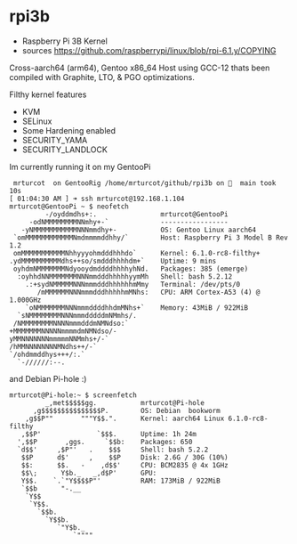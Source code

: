 # rpi3b
 - Raspberry Pi 3B Kernel
 - sources https://github.com/raspberrypi/linux/blob/rpi-6.1.y/COPYING

Cross-aarch64 (arm64), Gentoo x86_64 Host using GCC-12 thats been compiled with Graphite, LTO, & PGO optimizations.

Filthy kernel features
 - KVM
 - SELinux
 - Some Hardening enabled
 - SECURITY_YAMA
 - SECURITY_LANDLOCK

Im currently running it on my GentooPi

```
 mrturcot  on GentooRig /home/mrturcot/github/rpi3b on   main took 10s
[ 01:04:30 AM ] ➜ ssh mrturcot@192.168.1.104
mrturcot@GentooPi ~ $ neofetch 
         -/oyddmdhs+:.                mrturcot@GentooPi 
     -odNMMMMMMMMNNmhy+-`             ----------------- 
   -yNMMMMMMMMMMMNNNmmdhy+-           OS: Gentoo Linux aarch64 
 `omMMMMMMMMMMMMNmdmmmmddhhy/`        Host: Raspberry Pi 3 Model B Rev 1.2 
 omMMMMMMMMMMMNhhyyyohmdddhhhdo`      Kernel: 6.1.0-rc8-filthy+ 
.ydMMMMMMMMMMdhs++so/smdddhhhhdm+`    Uptime: 9 mins 
 oyhdmNMMMMMMMNdyooydmddddhhhhyhNd.   Packages: 385 (emerge) 
  :oyhhdNNMMMMMMMNNNmmdddhhhhhyymMh   Shell: bash 5.2.12 
    .:+sydNMMMMMNNNmmmdddhhhhhhmMmy   Terminal: /dev/pts/0 
       /mMMMMMMNNNmmmdddhhhhhmMNhs:   CPU: ARM Cortex-A53 (4) @ 1.000GHz 
    `oNMMMMMMMNNNmmmddddhhdmMNhs+`    Memory: 43MiB / 922MiB 
  `sNMMMMMMMMNNNmmmdddddmNMmhs/.
 /NMMMMMMMMNNNNmmmdddmNMNdso:`                                
+MMMMMMMNNNNNmmmmdmNMNdso/-                                   
yMMNNNNNNNmmmmmNNMmhs+/-`
/hMMNNNNNNNNMNdhs++/-`
`/ohdmmddhys+++/:.`
  `-//////:--.
```

 and Debian Pi-hole :)

```
mrturcot@Pi-hole:~ $ screenfetch 
         _,met$$$$$gg.           mrturcot@Pi-hole
      ,g$$$$$$$$$$$$$$$P.        OS: Debian  bookworm
    ,g$$P""       """Y$$.".      Kernel: aarch64 Linux 6.1.0-rc8-filthy
   ,$$P'              `$$$.      Uptime: 1h 24m
  ',$$P       ,ggs.     `$$b:    Packages: 650
  `d$$'     ,$P"'   .    $$$     Shell: bash 5.2.2
   $$P      d$'     ,    $$P     Disk: 2.6G / 30G (10%)
   $$:      $$.   -    ,d$$'     CPU: BCM2835 @ 4x 1GHz
   $$\;      Y$b._   _,d$P'      GPU: 
   Y$$.    `.`"Y$$$$P"'          RAM: 173MiB / 922MiB
   `$$b      "-.__              
    `Y$$                        
     `Y$$.                      
       `$$b.                    
         `Y$$b.                 
            `"Y$b._             
                `""""
```